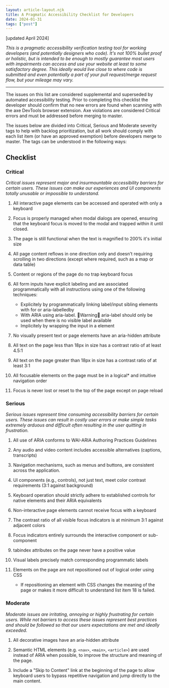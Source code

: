 ```yaml
---
layout: article-layout.njk
title: A Pragmatic Accessibility Checklist for Developers
date: 2024-01-31
tags: ["post"]
---
```

[updated April 2024]

_This is a pragmatic accessibility verification testing tool for working developers (and potentially designers who code). It's not 100% bullet proof or holistic, but is intended to be enough to mostly guarantee most users with impairments can access and use your website at least to some satisfactory degree. This ideally would live close to where code is submitted and even potentially a part of your pull request/merge request flow, but your mileage may vary._

--- 

The issues on this list are considered supplemental and superseded by automated accessibility testing. Prior to completing this checklist the developer should confirm that no new errors are found when scanning with the axe DevTools browser extension. Axe violations are considered Critical errors and must be addressed before merging to master.

The issues below are divided into Critical, Serious and Moderate severity tags to help with backlog prioritization, but all work should comply with each list item (or have an approved exemption) before developers merge to master. The tags can be understood in the following ways:

## Checklist

### Critical
_Critical issues represent major and insurmountable accessibility barriers for certain users. These issues can make our experiences and UI components totally unusable or impossible to understand._

1. All interactive page elements can be accessed and operated with only a keyboard

2. Focus is properly managed when modal dialogs are opened, ensuring that the keyboard focus is moved to the modal and trapped within it until closed.

3. The page is still functional when the text is magnified to 200% it's initial size

4. All page content reflows in one direction only and doesn't requiring scrolling in two directions (except where required, such as a map or data table)

5. Content or regions of the page do no trap keyboard focus

6. All form inputs have explicit labeling and are associated programmatically with all instructions using one of the following techniques:
    - Explicitely by programmatically linking label/input sibling elements with for or aria-labelledby
    - With ARIA using aria-label. 🚨Warning🚨 aria-label should only be used when there is no visible label available
    - Implicitely by wrapping the input in a <label> element
7. No visually present text or page elements have an aria-hidden attribute

8. All text on the page less than 18px in size has a contrast ratio of at least 4.5:1

9. All text on the page greater than 18px in size has a contrast ratio of at least 3:1

10. All focusable elements on the page must be in a logical* and intuitive navigation order

11. Focus is never lost or reset to the top of the page except on page reload

### Serious
_Serious issues represent time consuming accessibility barriers for certain users. These issues can result in costly user errors or make simple tasks extremely arduous and difficult often resulting in the user quitting in frustration._

1. All use of ARIA conforms to WAI-ARIA Authoring Practices Guidelines

2. Any audio and video content includes accessible alternatives (captions, transcripts)

3. Navigation mechanisms, such as menus and buttons, are consistent across the application.

4. UI components (e.g., controls), not just text, meet color contrast requirements (3:1 against background)

5. Keyboard operation should strictly adhere to established controls for native elements and their ARIA equivalents

6. Non-interactive page elements cannot receive focus with a keyboard

7. The contrast ratio of all visible focus indicators is at minimum 3:1 against adjacent colors

8. Focus indicators entirely surrounds the interactive component or sub-component

9. tabindex attributes on the page never have a positive value

10. Visual labels precisely match corresponding programmatic labels

11. Elements on the page are not repositioned out of logical order using CSS
    - If repositioning an element with CSS changes the meaning of the page or makes it more difficult to understand list item 18 is failed.

### Moderate
_Moderate issues are irritating, annoying or highly frustrating for certain users. While not barriers to access these issues represent best practices and should be followed so that our users expectations are met and ideally exceeded._

1. All decorative images have an aria-hidden attribute

2. Semantic HTML elements (e.g. `<nav>`, `<main>`, `<article>`) are used instead of ARIA when possible, to improve the structure and meaning of the page.

3. Include a "Skip to Content" link at the beginning of the page to allow keyboard users to bypass repetitive navigation and jump directly to the main content.
